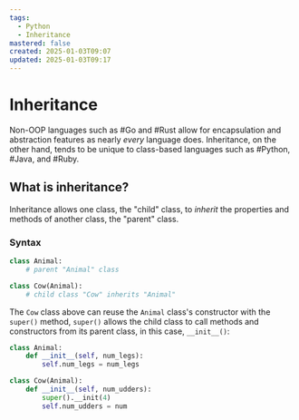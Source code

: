 ```yaml
---
tags:
  - Python
  - Inheritance
mastered: false
created: 2025-01-03T09:07
updated: 2025-01-03T09:17
---
```

# Inheritance
Non-OOP languages such as #Go and #Rust allow for encapsulation and abstraction features as nearly *every* language does. Inheritance, on the other hand, tends to be unique to class-based languages such as #Python, #Java, and #Ruby.
## What is inheritance?
Inheritance allows one class, the "child" class, to *inherit* the properties and methods of another class, the "parent" class.
### Syntax
```python
class Animal:
	# parent "Animal" class

class Cow(Animal):
	# child class "Cow" inherits "Animal"
```
The `Cow` class above can reuse the `Animal` class's constructor with the `super()` method, `super()` allows the child class to call methods and constructors from its parent class, in this case, `__init__()`:
```python
class Animal:
	def __init__(self, num_legs):
		self.num_legs = num_legs

class Cow(Animal):
	def __init__(self, num_udders):
		super().__init(4)
		self.num_udders = num
```